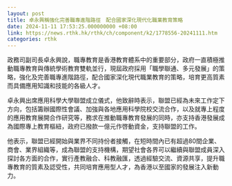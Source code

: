 ```yaml
---
layout: post
title: 卓永興稱強化完善職專進階路徑　配合國家深化現代化職業教育策略
date: 2024-11-11 17:53:25.000000000 +08:00
link: https://news.rthk.hk/rthk/ch/component/k2/1778556-20241111.htm
categories: rthk
---
```


政務司副司長卓永興說，職專教育是香港教育體系中的重要部分，政府一直積極推動職專教育與傳統學術教育雙軌並行，現屆政府採用「職學聯通、多元發展」的策略，強化及完善職專進階路徑，配合國家深化現代職業教育的策略，培育更高質素而具備應用知識和技能的各級人才。

卓永興出席應用科學大學聯盟成立儀式，他致辭時表示，聯盟已經為未來工作定下方向，包括籌辦國際性會議、加強與各地應用科學院校交流合作，以及就專上程度的應用教育展開合作研究等，務求在推動職專教育發展的同時，亦支持香港發展成為國際專上教育樞紐，政府已撥款一億元作啓動資金，支持聯盟的工作。

他表示，聯盟已經開始與業界不同持份者接觸，在短時間內已有超過80間企業、商會、業界組織等，成為聯盟的支持機構，期望社會各界可以繼續與聯盟成員深入探討各方面的合作，實行產教融合、科教融匯，透過經驗交流、資源共享，提升職專教育的質素及認受性，共同培育應用型人才，為香港以至國家的發展注入新動力。
